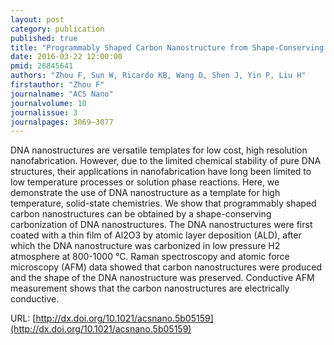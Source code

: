 ```yaml
---
layout: post
category: publication
published: true
title: "Programmably Shaped Carbon Nanostructure from Shape-Conserving Carbonization of DNA"
date: 2016-03-22 12:00:00
pmid: 26845641
authors: "Zhou F, Sun W, Ricardo KB, Wang D, Shen J, Yin P, Liu H"
firstauthor: "Zhou F"
journalname: "ACS Nano"
journalvolume: 10
journalissue: 3
journalpages: 3069–3077
---
```


DNA nanostructures are versatile templates for low cost, high resolution nanofabrication. However, due to the limited chemical stability of pure DNA structures, their applications in nanofabrication have long been limited to low temperature processes or solution phase reactions. Here, we demonstrate the use of DNA nanostructure as a template for high temperature, solid-state chemistries. We show that programmably shaped carbon nanostructures can be obtained by a shape-conserving carbonization of DNA nanostructures. The DNA nanostructures were first coated with a thin film of Al2O3 by atomic layer deposition (ALD), after which the DNA nanostructure was carbonized in low pressure H2 atmosphere at 800-1000 °C. Raman spectroscopy and atomic force microscopy (AFM) data showed that carbon nanostructures were produced and the shape of the DNA nanostructure was preserved. Conductive AFM measurement shows that the carbon nanostructures are electrically conductive.

URL: [http://dx.doi.org/10.1021/acsnano.5b05159](http://dx.doi.org/10.1021/acsnano.5b05159)
